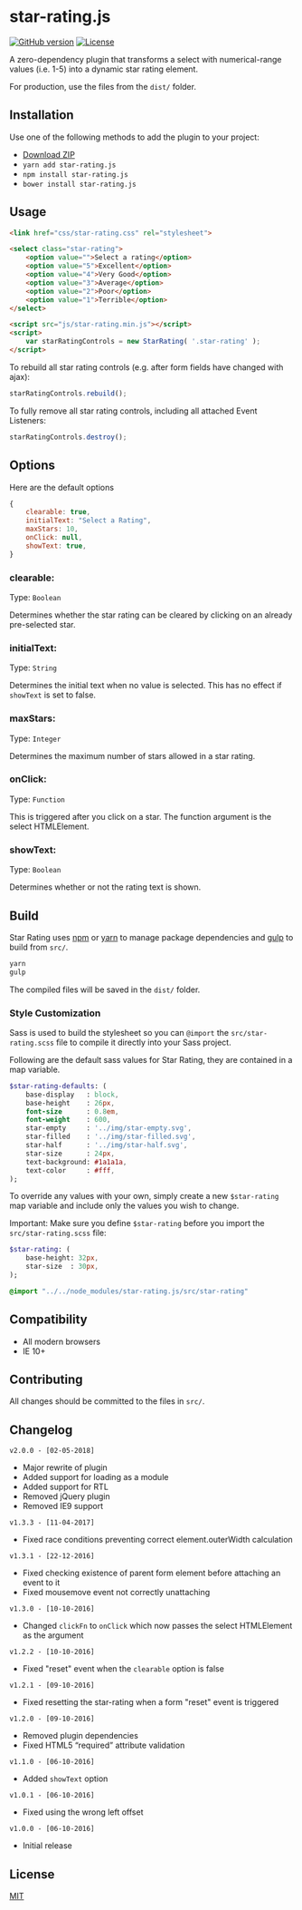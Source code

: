 # star-rating.js

[![GitHub version](https://badge.fury.io/gh/geminilabs%2Fstar-rating.js.svg)](https://badge.fury.io/gh/geminilabs%2Fstar-rating.js)
[![License](https://img.shields.io/badge/license-MIT-blue.svg)](https://github.com/geminilabs/star-rating.js/blob/master/LICENSE)

A zero-dependency plugin that transforms a select with numerical-range values (i.e. 1-5) into a dynamic star rating element.

For production, use the files from the `dist/` folder.

## Installation

Use one of the following methods to add the plugin to your project:

- [Download ZIP](https://github.com/geminilabs/star-rating.js/zipball/master)
- `yarn add star-rating.js`
- `npm install star-rating.js`
- `bower install star-rating.js`

## Usage

```html
<link href="css/star-rating.css" rel="stylesheet">

<select class="star-rating">
	<option value="">Select a rating</option>
	<option value="5">Excellent</option>
	<option value="4">Very Good</option>
	<option value="3">Average</option>
	<option value="2">Poor</option>
	<option value="1">Terrible</option>
</select>

<script src="js/star-rating.min.js"></script>
<script>
	var starRatingControls = new StarRating( '.star-rating' );
</script>
```

To rebuild all star rating controls (e.g. after form fields have changed with ajax):

```js
starRatingControls.rebuild();
```

To fully remove all star rating controls, including all attached Event Listeners:

```js
starRatingControls.destroy();
```

## Options

Here are the default options

```js
{
    clearable: true,
    initialText: "Select a Rating",
    maxStars: 10,
    onClick: null,
    showText: true,
}
```

### clearable:

Type: `Boolean`

Determines whether the star rating can be cleared by clicking on an already pre-selected star.

### initialText:

Type: `String`

Determines the initial text when no value is selected. This has no effect if `showText` is set to false.

### maxStars:

Type: `Integer`

Determines the maximum number of stars allowed in a star rating.

### onClick:

Type: `Function`

This is triggered after you click on a star. The function argument is the select HTMLElement.

### showText:

Type: `Boolean`

Determines whether or not the rating text is shown.

## Build

Star Rating uses [npm](https://www.npmjs.com/get-npm) or [yarn](https://yarnpkg.com/) to manage package dependencies and [gulp](http://gulpjs.com/) to build from `src/`.

```sh
yarn
gulp
```

The compiled files will be saved in the `dist/` folder.

### Style Customization

Sass is used to build the stylesheet so you can `@import` the `src/star-rating.scss` file to compile it directly into your Sass project.

Following are the default sass values for Star Rating, they are contained in a map variable.

```sass
$star-rating-defaults: (
    base-display   : block,
    base-height    : 26px,
    font-size      : 0.8em,
    font-weight    : 600,
    star-empty     : '../img/star-empty.svg',
    star-filled    : '../img/star-filled.svg',
    star-half      : '../img/star-half.svg',
    star-size      : 24px,
    text-background: #1a1a1a,
    text-color     : #fff,
);
```

To override any values with your own, simply create a new `$star-rating` map variable and include only the values you wish to change.

Important: Make sure you define `$star-rating` before you import the `src/star-rating.scss` file:

```sass
$star-rating: (
    base-height: 32px,
    star-size  : 30px,
);

@import "../../node_modules/star-rating.js/src/star-rating"
```

## Compatibility

- All modern browsers
- IE 10+

## Contributing

All changes should be committed to the files in `src/`.

## Changelog

`v2.0.0 - [02-05-2018]`

- Major rewrite of plugin
- Added support for loading as a module
- Added support for RTL
- Removed jQuery plugin
- Removed IE9 support

`v1.3.3 - [11-04-2017]`

- Fixed race conditions preventing correct element.outerWidth calculation

`v1.3.1 - [22-12-2016]`

- Fixed checking existence of parent form element before attaching an event to it
- Fixed mousemove event not correctly unattaching

`v1.3.0 - [10-10-2016]`

- Changed `clickFn` to `onClick` which now passes the select HTMLElement as the argument

`v1.2.2 - [10-10-2016]`

- Fixed "reset" event when the `clearable` option is false

`v1.2.1 - [09-10-2016]`

- Fixed resetting the star-rating when a form "reset" event is triggered

`v1.2.0 - [09-10-2016]`

- Removed plugin dependencies
- Fixed HTML5 “required” attribute validation

`v1.1.0 - [06-10-2016]`

- Added `showText` option

`v1.0.1 - [06-10-2016]`

- Fixed using the wrong left offset

`v1.0.0 - [06-10-2016]`

- Initial release

## License

[MIT](/LICENSE)
